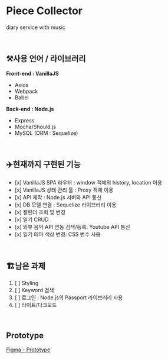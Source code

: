 <h1>Piece Collector</h1>

<p>diary service with music</p>
<br>

<h2>⚒사용 언어 / 라이브러리</h2>
<p><b>Front-end : VanillaJS</b></p>
<ul>
  <li>Axios</li>
  <li>Webpack</li>
  <li>Babel</li>
</ul>
<p><b>Back-end : Node.js</b></p>
<ul>
  <li>Express</li>
  <li>Mocha/Should.js</li>
  <li>MySQL (ORM : Sequelize)</li>
</ul>
<br>

<h2>✈️현재까지 구현된 기능</h2>
<ul>
  <li>[x] VanillaJS SPA 라우터 : window 객체의 history, location 이용</li>
  <li>[x] VanillaJS 상태 관리 툴 : Proxy 객체 이용</li>
  <li>[x] API 제작 : Node.js 서버와 API 통신</li>
  <li>[x] DB 모델 연결 : Sequelize 라이브러리 이용</li>
  <li>[x] 캘린더 조회 및 변경</li>
  <li>[x] 일기 CRUD</li>
  <li>[x] 외부 음악 API 연동 검색/등록: Youtube API 통신</li>
  <li>[x] 일기 테마 색상 변경: CSS 변수 사용</li>
</ul>
<br>

<h2>🏗남은 과제</h2>
<ol>
  <li>[ ] Styling</li>
  <li>[ ] Keyword 검색</li>
  <li>[ ] 로그인 : Node.js의 Passport 라이브러리 사용</li>
  <li>[ ] 라이트/다크모드</li>
</ol>
<br>

<h2>Prototype</h2>
<p><a href="https://www.figma.com/file/uzYYODX8SggyofWmbgHX4y/%EC%A1%B0%EA%B0%81%EB%AA%A8%EC%9D%8C?node-id=11%3A1">Figma - Prototype</a></p>
